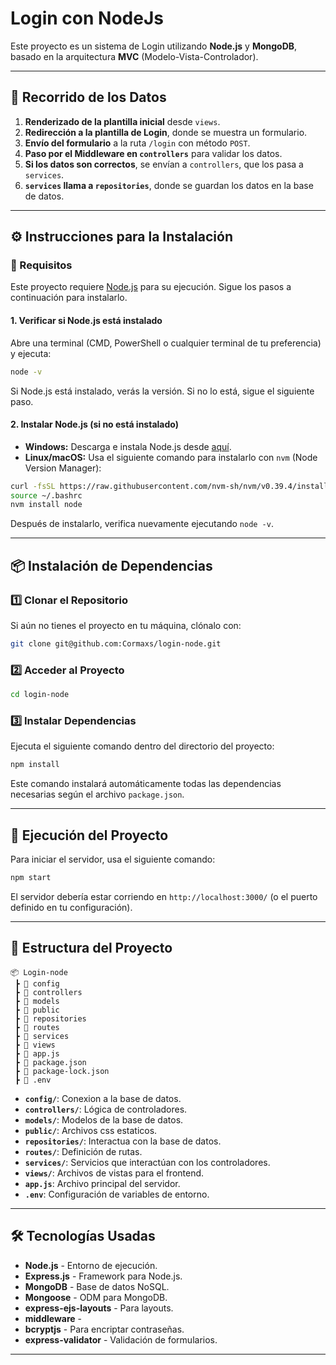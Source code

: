 # Login con NodeJs

Este proyecto es un sistema de Login utilizando **Node.js** y **MongoDB**, basado en la arquitectura **MVC** (Modelo-Vista-Controlador).

---

## 📌 Recorrido de los Datos

1. **Renderizado de la plantilla inicial** desde `views`.
2. **Redirección a la plantilla de Login**, donde se muestra un formulario.
3. **Envío del formulario** a la ruta `/login` con método `POST`.
4. **Paso por el Middleware en `controllers`** para validar los datos.
5. **Si los datos son correctos**, se envían a `controllers`, que los pasa a `services`.
6. **`services` llama a `repositories`**, donde se guardan los datos en la base de datos.

---

## ⚙️ Instrucciones para la Instalación

### 📌 Requisitos

Este proyecto requiere [Node.js](https://nodejs.org/) para su ejecución. Sigue los pasos a continuación para instalarlo.

#### **1. Verificar si Node.js está instalado**

Abre una terminal (CMD, PowerShell o cualquier terminal de tu preferencia) y ejecuta:

```bash
node -v
```

Si Node.js está instalado, verás la versión. Si no lo está, sigue el siguiente paso.

#### **2. Instalar Node.js (si no está instalado)**

- **Windows:** Descarga e instala Node.js desde [aquí](https://nodejs.org/).
- **Linux/macOS:** Usa el siguiente comando para instalarlo con `nvm` (Node Version Manager):

```bash
curl -fsSL https://raw.githubusercontent.com/nvm-sh/nvm/v0.39.4/install.sh | bash
source ~/.bashrc
nvm install node
```

Después de instalarlo, verifica nuevamente ejecutando `node -v`.

---

## 📦 Instalación de Dependencias

### 1️⃣ Clonar el Repositorio

Si aún no tienes el proyecto en tu máquina, clónalo con:

```bash
git clone git@github.com:Cormaxs/login-node.git
```

### 2️⃣ Acceder al Proyecto

```bash
cd login-node
```

### 3️⃣ Instalar Dependencias

Ejecuta el siguiente comando dentro del directorio del proyecto:

```bash
npm install
```

Este comando instalará automáticamente todas las dependencias necesarias según el archivo `package.json`.

---

## 🚀 Ejecución del Proyecto

Para iniciar el servidor, usa el siguiente comando:

```bash
npm start
```


El servidor debería estar corriendo en `http://localhost:3000/` (o el puerto definido en tu configuración).

---

## 📂 Estructura del Proyecto

```
📦 Login-node
 ┣ 📂 config
 ┣ 📂 controllers
 ┣ 📂 models
 ┣ 📂 public
 ┣ 📂 repositories
 ┣ 📂 routes
 ┣ 📂 services
 ┣ 📂 views
 ┣ 📜 app.js
 ┣ 📜 package.json
 ┣ 📜 package-lock.json
 ┣ 📜 .env
```
- **`config/`**: Conexion a la base de datos.
- **`controllers/`**: Lógica de controladores.
- **`models/`**: Modelos de la base de datos.
- **`public/`**: Archivos css estaticos.
- **`repositories/`**: Interactua con la base de datos.
- **`routes/`**: Definición de rutas.
- **`services/`**: Servicios que interactúan con los controladores.
- **`views/`**: Archivos de vistas para el frontend.
- **`app.js`**: Archivo principal del servidor.
- **`.env`**: Configuración de variables de entorno.

---

## 🛠 Tecnologías Usadas

- **Node.js** - Entorno de ejecución.
- **Express.js** - Framework para Node.js.
- **MongoDB** - Base de datos NoSQL.
- **Mongoose** - ODM para MongoDB.
- **express-ejs-layouts** - Para layouts.
- **middleware** - 
- **bcryptjs** - Para encriptar contraseñas.
- **express-validator** - Validación de formularios.

---






